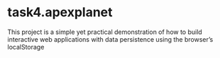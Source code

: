 # task4.apexplanet
This project is a simple yet practical demonstration of how to build interactive web applications with data persistence using the browser’s localStorage
